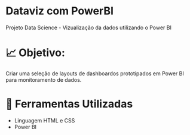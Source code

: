 # Dataviz com PowerBI
Projeto Data Science - Vizualização da dados utilizando o Power BI


# :chart_with_upwards_trend: Objetivo:

Criar uma seleção de layouts de dashboardos prototipados em Power BI para monitoramento de dados.


# :open_file_folder: Ferramentas Utilizadas

- Linguagem HTML e CSS
- Power BI
